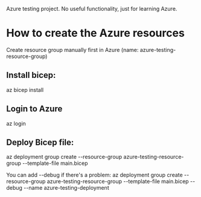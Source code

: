 Azure testing project. No useful functionality, just for learning Azure.

# How to create the Azure resources

Create resource group manually first in Azure (name: azure-testing-resource-group)

## Install bicep:
az bicep install

## Login to Azure
az login

## Deploy Bicep file:
az deployment group create --resource-group azure-testing-resource-group --template-file main.bicep

You can add --debug if there's a problem: az deployment group create --resource-group azure-testing-resource-group --template-file main.bicep --debug --name azure-testing-deployment